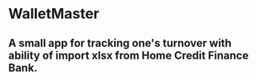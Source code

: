 # WalletMaster

## A small app for tracking one's turnover with ability of import xlsx from Home Credit Finance Bank.
